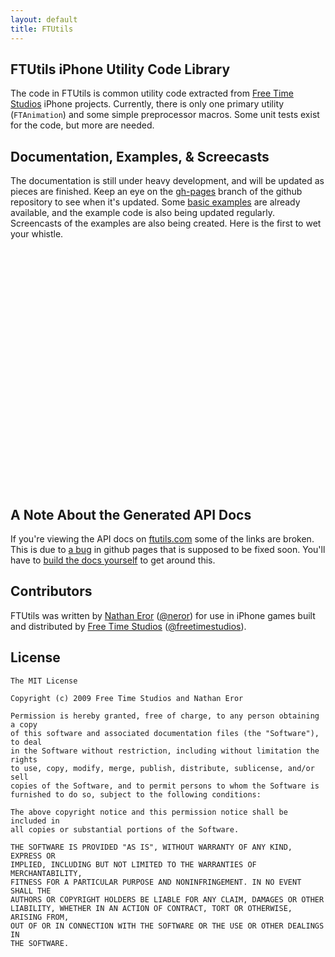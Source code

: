 ```yaml
---
layout: default
title: FTUtils
---
```


FTUtils iPhone Utility Code Library
-----------------------------------

The code in FTUtils is common utility code extracted from [Free Time Studios](http://www.freetimestudios.com/) iPhone projects. Currently, there is only one primary utility (`FTAnimation`) and some simple preprocessor macros. Some unit tests exist for the code, but more are needed.

Documentation, Examples, & Screecasts
-------------------------------------

The documentation is still under heavy development, and will be updated as pieces are finished. Keep an eye on the [gh-pages](http://github.com/neror/ftutils/tree/gh-pages "neror's ftutils at gh-pages - GitHub") branch of the github repository to see when it's updated. Some [basic examples](http://github.com/neror/ftutils/tree/master/Examples/ "Examples at master from neror's ftutils - GitHub") are already available, and the example code is also being updated regularly. Screencasts of the examples are also being created. Here is the first to wet your whistle.

<object width="480" height="385"><param name="movie" value="http://www.youtube.com/v/UMYP-qEKs9Q&hl=en_US&fs=1&"></param><param name="allowFullScreen" value="true"></param><param name="allowscriptaccess" value="always"></param><embed src="http://www.youtube.com/v/UMYP-qEKs9Q&hl=en_US&fs=1&" type="application/x-shockwave-flash" allowscriptaccess="always" allowfullscreen="true" width="480" height="385"></embed></object>

A Note About the Generated API Docs
-----------------------------------

If you're viewing the API docs on [ftutils.com](http://ftutils.com/ "FTUtils") some of the links are broken. This is due to [a bug](http://github.com/mojombo/jekyll/issues#issue/107 "Issues - mojombo/jekyll - GitHub") in github pages that is supposed to be fixed soon. You'll have to [build the docs yourself](http://ftutils.com/docs/docset/ "Building the API Docs Yourself") to get around this.

Contributors
------------

FTUtils was written by [Nathan Eror](http://www.neror.com/ "neror.com") ([@neror](http://twitter.com/neror)) for use in iPhone games built and distributed by [Free Time Studios](http://www.freetimestudios.com/ "Free Time Studios") ([@freetimestudios](http://twitter.com/freetimestudios)).

License
-------
    The MIT License
    
    Copyright (c) 2009 Free Time Studios and Nathan Eror
    
    Permission is hereby granted, free of charge, to any person obtaining a copy
    of this software and associated documentation files (the "Software"), to deal
    in the Software without restriction, including without limitation the rights
    to use, copy, modify, merge, publish, distribute, sublicense, and/or sell
    copies of the Software, and to permit persons to whom the Software is
    furnished to do so, subject to the following conditions:
    
    The above copyright notice and this permission notice shall be included in
    all copies or substantial portions of the Software.
    
    THE SOFTWARE IS PROVIDED "AS IS", WITHOUT WARRANTY OF ANY KIND, EXPRESS OR
    IMPLIED, INCLUDING BUT NOT LIMITED TO THE WARRANTIES OF MERCHANTABILITY,
    FITNESS FOR A PARTICULAR PURPOSE AND NONINFRINGEMENT. IN NO EVENT SHALL THE
    AUTHORS OR COPYRIGHT HOLDERS BE LIABLE FOR ANY CLAIM, DAMAGES OR OTHER
    LIABILITY, WHETHER IN AN ACTION OF CONTRACT, TORT OR OTHERWISE, ARISING FROM,
    OUT OF OR IN CONNECTION WITH THE SOFTWARE OR THE USE OR OTHER DEALINGS IN
    THE SOFTWARE.
     
